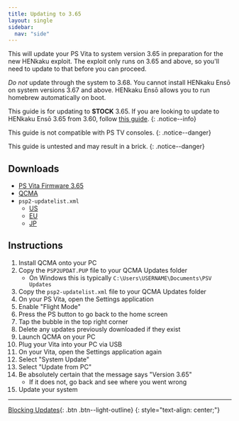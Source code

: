 ```yaml
---
title: Updating to 3.65
layout: single
sidebar:
  nav: "side"
---
```


This will update your PS Vita to system version 3.65 in preparation for the new HENkaku exploit. The exploit only runs on 3.65 and above, so you'll need to update to that before you can proceed.

*Do not* update through the system to 3.68. You cannot install HENkaku Ensō on system versions 3.67 and above. HENkaku Ensō allows you to run homebrew automatically on boot.

This guide is for updating to **STOCK** 3.65. If you are looking to update to HENkaku Ensō 3.65 from 3.60, follow [this guide](updating-to-henkaku-enso-3.65).
{: .notice--info}

This guide is not compatible with PS TV consoles.
{: .notice--danger}

This guide is untested and may result in a brick.
{: .notice--danger}

## Downloads

- [PS Vita Firmware 3.65](https://github.com/TheOfficialFloW/update365/releases/download/v1.0/PSP2UPDAT.PUP)
- [QCMA](https://codestation.github.io/qcma/)
- `psp2-updatelist.xml`
	- <a href="/assets/files/us/psp2-updatelist.xml" download>US</a>
	- <a href="/assets/files/eu/psp2-updatelist.xml" download>EU</a>
	- <a href="/assets/files/jp/psp2-updatelist.xml" download>JP</a>

## Instructions

1. Install QCMA onto your PC
1. Copy the `PSP2UPDAT.PUP` file to your QCMA Updates folder
	- On Windows this is typically `C:\Users\USERNAME\Documents\PSV Updates`
1. Copy the `psp2-updatelist.xml` file to your QCMA Updates folder
1. On your PS Vita, open the Settings application
1. Enable "Flight Mode"
1. Press the PS button to go back to the home screen
1. Tap the bubble in the top right corner
1. Delete any updates previously downloaded if they exist
1. Launch QCMA on your PC
1. Plug your Vita into your PC via USB
1. On your Vita, open the Settings application again
1. Select "System Update"
1. Select "Update from PC"
1. Be absolutely certain that the message says "Version 3.65"
	- If it does not, go back and see where you went wrong
1. Update your system

---
[Blocking Updates](/guide/blocking-updates){: .btn .btn--light-outline}
{: style="text-align: center;"}
